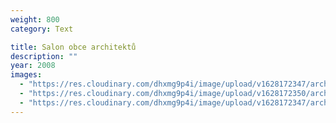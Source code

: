 ```yaml
---
weight: 800
category: Text

title: Salon obce architektů
description: ""
year: 2008
images:
  - "https://res.cloudinary.com/dhxmg9p4i/image/upload/v1628172347/archweb/scan-73.jpg"
  - "https://res.cloudinary.com/dhxmg9p4i/image/upload/v1628172350/archweb/scan-74.jpg"
  - "https://res.cloudinary.com/dhxmg9p4i/image/upload/v1628172347/archweb/scan-75.jpg"
---
```

